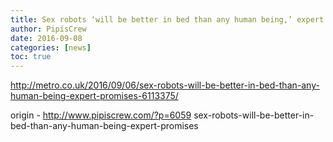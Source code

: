 ```yaml
---
title: Sex robots ‘will be better in bed than any human being,’ expert promises
author: PipisCrew
date: 2016-09-08
categories: [news]
toc: true
---
```


http://metro.co.uk/2016/09/06/sex-robots-will-be-better-in-bed-than-any-human-being-expert-promises-6113375/

origin - http://www.pipiscrew.com/?p=6059 sex-robots-will-be-better-in-bed-than-any-human-being-expert-promises